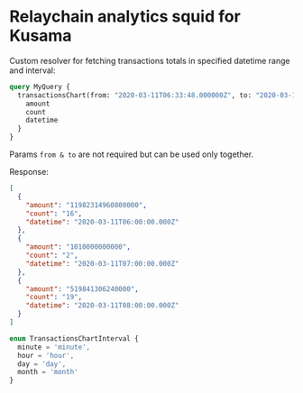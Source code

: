 # Relaychain analytics squid for Kusama


Custom resolver for fetching transactions totals in specified datetime
range and interval:

```graphql
query MyQuery {
  transactionsChart(from: "2020-03-11T06:33:48.000000Z", to: "2020-03-12T06:48:24.000000Z", interval: "hour") {
    amount
    count
    datetime
  }
}
```
Params `from & to` are not required but can be used only together.

Response:
```json
[
  {
    "amount": "11982314960800000",
    "count": "16",
    "datetime": "2020-03-11T06:00:00.000Z"
  },
  {
    "amount": "1010000000000",
    "count": "2",
    "datetime": "2020-03-11T07:00:00.000Z"
  },
  {
    "amount": "519841306240000",
    "count": "19",
    "datetime": "2020-03-11T08:00:00.000Z"
  }
]
```

```typescript
enum TransactionsChartInterval {
  minute = 'minute',
  hour = 'hour',
  day = 'day',
  month = 'month'
}
```